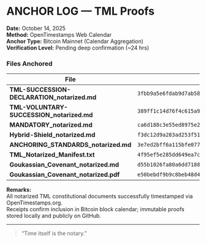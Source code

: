 # ANCHOR LOG — TML Proofs  
**Date:** October 14, 2025  
**Method:** OpenTimestamps Web Calendar  
**Anchor Type:** Bitcoin Mainnet (Calendar Aggregation)  
**Verification Level:** Pending deep confirmation (~24 hrs)  

### Files Anchored
| File                                         | SHA-256 Hash                                                       | Proof                                                 |
| -------------------------------------------- | ------------------------------------------------------------------ | ----------------------------------------------------- |
| **TML-SUCCESSION-DECLARATION_notarized.md**  | `3fbb9a5e6fdab9d7ab584a79fc0b32b8398a6d53b79ddf83280b76ab5a5e3386` | [Proof](TML-SUCCESSION-DECLARATION_notarized.pdf.ots) |
| **TML-VOLUNTARY-SUCCESSION_notarized.md**    | `389ff1c14d76f4c615a9e9bb12a25ae2db7e3a8f8badca9efae98a45ee1e1a44` | [Proof](TML-VOLUNTARY-SUCCESSION_notarized.pdf.ots)   |
| **MANDATORY_notarized.md**                   | `ca6d188c3e55ed8975e2cccde4124db20a35945b000e93ef2432aaedcb353011` | [Proof](MANDATORY_notarized.pdf.ots)                  |
| **Hybrid-Shield_notarized.md**               | `f3dc12d9a283ad253f5145ea68bafb465249ff3d24d7237b00ef55b24be7ffcb` | [Proof](Hybrid-Shield_notarized.pdf.ots)              |
| **ANCHORING_STANDARDS_notarized.md**         | `3e7ed2bff6a115bfe077219a50257b9835eaf04936b8a778376cfeeef91afe55` | [Proof](ANCHORING_STANDARDS_notarized.pdf.ots)        |
| **TML_Notarized_Manifest.txt**               | `4f95ef5e285dd649ea7cb32aaf97319cb557ba6d9b062336387253f4feccd981` | [Proof](TML_Notarized_Manifest.txt.ots)               |
| **Goukassian_Covenant_notarized.md**         | `d55b1026fa80a6dd7188a84dd0501d1779b9b47a0f391afe4b953ba3b3bc1d8f` | [Proof](Goukassian_Covenant_notarized.md.ots)         |
| **Goukassian_Covenant_notarized.pdf**        | `e50bebdf9b9c8beb48d41a5b031ad93efcc8c0e8a9724cd72416a6c96125f2bc` | [Proof](Goukassian_Covenant_notarized.md.ots)         |


**Remarks:**  
All notarized TML constitutional documents successfully timestamped via OpenTimestamps.org.  
Receipts confirm inclusion in Bitcoin block calendar; immutable proofs stored locally and publicly on GitHub.

---

> “Time itself is the notary.”  
